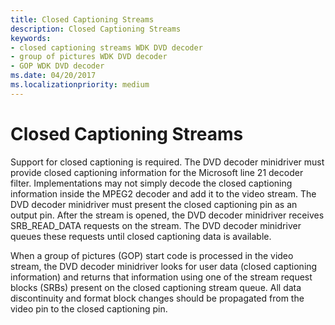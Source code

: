 ```yaml
---
title: Closed Captioning Streams
description: Closed Captioning Streams
keywords:
- closed captioning streams WDK DVD decoder
- group of pictures WDK DVD decoder
- GOP WDK DVD decoder
ms.date: 04/20/2017
ms.localizationpriority: medium
---
```


# Closed Captioning Streams





Support for closed captioning is required. The DVD decoder minidriver must provide closed captioning information for the Microsoft line 21 decoder filter. Implementations may not simply decode the closed captioning information inside the MPEG2 decoder and add it to the video stream. The DVD decoder minidriver must present the closed captioning pin as an output pin. After the stream is opened, the DVD decoder minidriver receives SRB\_READ\_DATA requests on the stream. The DVD decoder minidriver queues these requests until closed captioning data is available.

When a group of pictures (GOP) start code is processed in the video stream, the DVD decoder minidriver looks for user data (closed captioning information) and returns that information using one of the stream request blocks (SRBs) present on the closed captioning stream queue. All data discontinuity and format block changes should be propagated from the video pin to the closed captioning pin.

 

 




